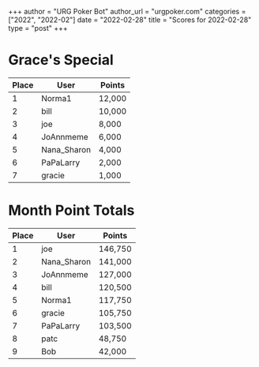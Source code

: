 +++
author = "URG Poker Bot"
author_url = "urgpoker.com"
categories = ["2022", "2022-02"]
date = "2022-02-28"
title = "Scores for 2022-02-28"
type = "post"
+++
# Grace's Special

| Place | User | Points |
|-------|------|--------|
| 1 | Norma1 | 12,000 |
| 2 | bill | 10,000 |
| 3 | joe | 8,000 |
| 4 | JoAnnmeme | 6,000 |
| 5 | Nana_Sharon | 4,000 |
| 6 | PaPaLarry | 2,000 |
| 7 | gracie | 1,000 |

# Month Point Totals

| Place | User | Points |
|-------|------|--------|
| 1 | joe | 146,750 |
| 2 | Nana_Sharon | 141,000 |
| 3 | JoAnnmeme | 127,000 |
| 4 | bill | 120,500 |
| 5 | Norma1 | 117,750 |
| 6 | gracie | 105,750 |
| 7 | PaPaLarry | 103,500 |
| 8 | patc | 48,750 |
| 9 | Bob | 42,000 |

